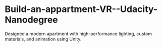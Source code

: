# Build-an-appartment-VR--Udacity-Nanodegree
Designed a modern apartment with high-performance lighting, custom materials, and animation using Unity.
